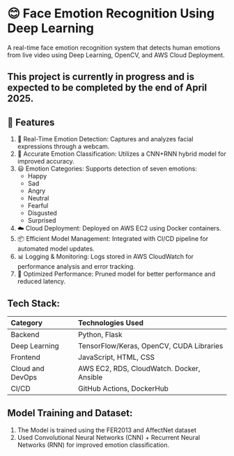 # 😊 Face Emotion Recognition Using Deep Learning
A real-time face emotion recognition system that detects human emotions from live video using Deep Learning, OpenCV, and AWS Cloud Deployment.

## This project is currently in progress and is expected to be completed by the end of April 2025.
## 🚀 Features
1. 🎥 Real-Time Emotion Detection: Captures and analyzes facial expressions through a webcam.
1. 🧠 Accurate Emotion Classification: Utilizes a CNN+RNN hybrid model for improved accuracy.
1. 😃 Emotion Categories: Supports detection of seven emotions:
    - Happy
    - Sad
    - Angry
    - Neutral
    - Fearful
    - Disgusted
    - Surprised
1. ☁️ Cloud Deployment: Deployed on AWS EC2 using Docker containers.
1. 📦 Efficient Model Management: Integrated with CI/CD pipeline for automated model updates.
1. 📊 Logging & Monitoring: Logs stored in AWS CloudWatch for performance analysis and error tracking.
1. 🔎 Optimized Performance: Pruned model for better performance and reduced latency.


## Tech Stack:

  | Category          | Technologies Used                          |
  |:------------------|:-------------------------------------------|
  | Backend           | Python, Flask                              |
  | Deep Learning     | TensorFlow/Keras, OpenCV, CUDA Libraries   |
  | Frontend          | JavaScript, HTML, CSS                      |
  | Cloud and DevOps  | AWS EC2, RDS, CloudWatch. Docker, Ansible  |
  | CI/CD             | GitHub Actions, DockerHub                  |


## Model Training and Dataset:
  1. The Model is trained using the FER2013 and AffectNet dataset
  2. Used Convolutional Neural Networks (CNN) + Recurrent Neural Networks (RNN) for improved emotion classification.
